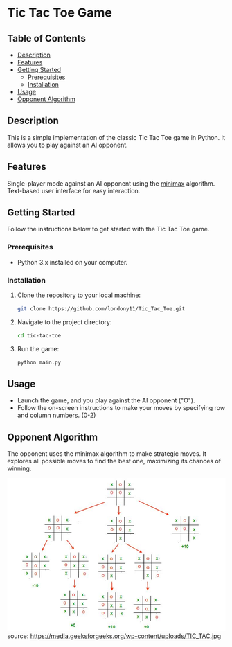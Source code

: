 # Tic Tac Toe Game

## Table of Contents
- [Description](#description)
- [Features](#features)
- [Getting Started](#getting-started)
  - [Prerequisites](#prerequisites)
  - [Installation](#installation)
- [Usage](#usage)
- [Opponent Algorithm](#opponent-algorithm)

## Description
This is a simple implementation of the classic Tic Tac Toe game in Python.
It allows you to play against an AI opponent.

## Features
Single-player mode against an AI opponent using the 
[minimax](https://www.geeksforgeeks.org/finding-optimal-move-in-tic-tac-toe-using-minimax-algorithm-in-game-theory/) 
algorithm. Text-based user interface for easy interaction.

## Getting Started
Follow the instructions below to get started with the Tic Tac Toe game.

### Prerequisites
- Python 3.x installed on your computer.

### Installation
1. Clone the repository to your local machine:
   ```bash
   git clone https://github.com/londony11/Tic_Tac_Toe.git
   ```
2. Navigate to the project directory:
   ```bash
   cd tic-tac-toe
   ```
3. Run the game:
   ```bash
   python main.py
   ```

## Usage
- Launch the game, and you play against the AI opponent ("O").
- Follow the on-screen instructions to make your moves by specifying row and column numbers. (0-2)

## Opponent Algorithm
The opponent uses the minimax algorithm to make strategic moves.
It explores all possible moves to find the best one, maximizing its chances of winning.

![img.png](img.png)
source: https://media.geeksforgeeks.org/wp-content/uploads/TIC_TAC.jpg
